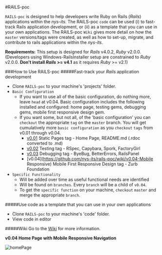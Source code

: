 #RAILS-poc

`RAILS-poc` is designed to help developers write Ruby on Rails (_Rails_) applications within the _nys-its_. The RAILS-poc `code` can be used (i) to fast-track Rails application development, or (ii) as a template that you can use in your own applications. The RAILS-poc `Wiki` gives more detail on how the `master` versions/tags were created, as well as how to set-up, migrate, and contribute to rails applications within the _nys-its_.

**Requirements:** This setup is designed for _Rails_ v4.0.2, _Ruby_ v2.0.0. (Developers using Windows-RailsInstaller setup are constrained to _Ruby_ v2.0.0. **Don't install _Rails_ >= v4.1** as it requires _Ruby_ >= v2.1)

###How to Use RAILS-poc
#####Fast-track your _Rails_ application development
* Clone `RAILS-poc` to your machine's 'projects' folder. 
* `Basic Configuration`
  * If you want to use all of the basic configuration, do nothing more, leave `head` at v0.04. Basic configuration includes the following installed and configured: home page, testing gems, debugging gems, mobile first responsive design gem.
  * If you want some, but not all, of the 'basic configuration' you can `checkout` the appropriate `tag` on the `master` branch. You will get cumulatively more `basic configuration` as you `checkout` `tags` from v0.01 through v0.04.
    * [v0.01](https://github.com/nys-its/rails-poc/wiki/v0.01-StaticPages-Home-Page) Static Pages tag - Home Page, README.md (.rdoc converted to .md)
    * [v0.02](https://github.com/nys-its/rails-poc/wiki/v0.02-Testing) Testing tag - RSpec, Capybara, Spork, FactoryGirl
    * [v0.03](https://github.com/nys-its/rails-poc/wiki/v0.03-Debugging) Debugging tag - ByeBug, BetterErrors, RailsPanel
    * [v0.04](https://github.com/nys-its/rails-poc/wiki/v0.04-Mobile Responsive) Mobile First Responsive Design tag - Zurb Foundation
* `Specific Functionality` 
  * Will be added over time as useful functional needs are identified
  * Will be found on `branches`. Every `branch` will be a child of `v0.04`.
  * To get the `specific function` on your machine, `checkout` `master` and merge the appropriate `branch`.

#####Use code as a template that you can use in your own applications
* Clone `RAILS-poc` to your machine's 'code' folder.
* View code in editor

#####Wiki
Go to the [Wiki](https://github.com/nys-its/rails-poc/wiki) for more information.

**v0.04 Home Page with Mobile Responsive Navigation**

![homePage](https://cloud.githubusercontent.com/assets/6201245/3433664/a3c55a0c-0081-11e4-905a-df013411b10c.png)


